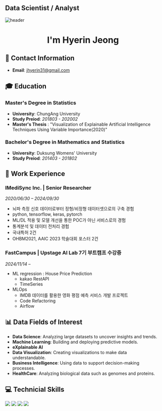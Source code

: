 ## Data Scientist / Analyst
![header](https://capsule-render.vercel.app/api?type=waving&color=ece700&height=200&text=Welcome!&animation=fadeIn&fontSize=80&fontAlignY=35&desc=jhyerin31's%20GitHub%20Profile&descAlignY=51&descAlign=62)


<h1 align="center"> I'm Hyerin Jeong </h1>

## 📧 Contact Information
- **Email**: jhyerin31@gmail.com

## 🎓 Education
### Master's Degree in Statistics
- **University**: ChungAng University
- **Study Preiod**: *201803 - 202002*
- **Master's Thesis** : "Visualization of Explainable Artificial Intelligence Techniques Using Variable Importance(2020)"
 
### Bachelor's Degree in Mathematics and Statistics
- **University**: Duksung Womens' University
- **Study Preiod**: *201403 - 201802*

## 💼 Work Experience
### IMediSync Inc. | Senior Researcher 
*2020/06/30 – 2024/09/30*  
- 뇌파 측정 신호 데이터로부터 정형/비정형 데이터셋으로의 구축 경험
- python, tensorflow, keras, pytorch
- ML/DL 적용 및 모델 개선을 통한 POC가 아닌 서비스로의 경험
- 통계분석 및 데이터 전처리 경험
- 국내특허 2건
- OHBM2021, AAIC 2023 학술대회 포스터 2건
  
### FastCampus | Upstage AI Lab 7기 부트캠프 수강중 
*2024/11/14 –*  
- ML regression : House Price Prediction
     - kakao RestAPI
     - TimeSeries 
- MLOps
     - IMDB 데이터를 활용한 영화 평점 예측 서비스 개발 프로젝트
     -  Code Refactoring
     -  Airflow
  
## 📊 Data Fields of Interest
- **Data Science**: Analyzing large datasets to uncover insights and trends.
- **Machine Learning**: Building and deploying predictive models.
- **eXplainable AI**
- **Data Visualization**: Creating visualizations to make data understandable.
- **Business Intelligence**: Using data to support decision-making processes.
- **HealthCare**: Analyzing biological data such as genomes and proteins.

## 💻 Technicial Skills
<img src="https://img.shields.io/badge/Python-3776AB?style=for-the-badge&logo=python&logoColor=white"> <img src="https://img.shields.io/badge/Pytorch-EE4C2C?style=for-the-badge&logo=pytorch&logoColor=white"> <img src="https://img.shields.io/badge/R-276DC3?style=for-the-badge&logo=r&logoColor=white"> <img src="https://img.shields.io/badge/MYSQL-4479A1?style=for-the-badge&logo=mysql&logoColor=white">

<!--
**jhyerin31/jhyerin31** is a ✨ _special_ ✨ repository because its `README.md` (this file) appears on your GitHub profile.

Here are some ideas to get you started:

- 🔭 I’m currently working on ...
- 🌱 I’m currently learning ...
- 👯 I’m looking to collaborate on ...
- 🤔 I’m looking for help with ...
- 💬 Ask me about ...
- 📫 How to reach me: ...
- 😄 Pronouns: ...
- ⚡ Fun fact: ...
-->
